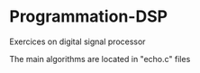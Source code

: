 # Programmation-DSP

Exercices on digital signal processor

The main algorithms are located in "echo.c" files